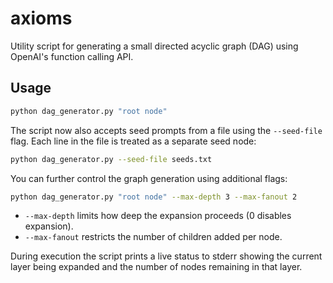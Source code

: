 # axioms

Utility script for generating a small directed acyclic graph (DAG) using
OpenAI's function calling API.

## Usage

```bash
python dag_generator.py "root node"
```

The script now also accepts seed prompts from a file using the `--seed-file`
flag. Each line in the file is treated as a separate seed node:

```bash
python dag_generator.py --seed-file seeds.txt
```

You can further control the graph generation using additional flags:

```bash
python dag_generator.py "root node" --max-depth 3 --max-fanout 2
```

* `--max-depth` limits how deep the expansion proceeds (0 disables expansion).
* `--max-fanout` restricts the number of children added per node.

During execution the script prints a live status to stderr showing the
current layer being expanded and the number of nodes remaining in that
layer.
